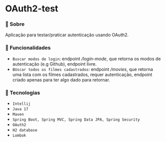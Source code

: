 # OAuth2-test

### :book: Sobre
Aplicação para testar/praticar autenticação usando OAuth2.

### :hammer: Funcionalidades
- `Buscar modos de login`: endpoint */login-mode*, que retorna os modos de autenticação (e.g Github), endpoint livre.
- `BUscar todos os filmes cadastrados`: endpoint */movies*, que retorna uma lista com os filmes cadastrados, requer autenticação, endpoint criado apenas para ter algo dado para retornar.

### :toolbox: Tecnologias
- `Intellij`
- `Java 17`
- `Maven`
- `Spring Boot, Spring MVC, Spring Data JPA, Spring Security`
- `OAuth2`
- `H2 database`
- `Lombok`
